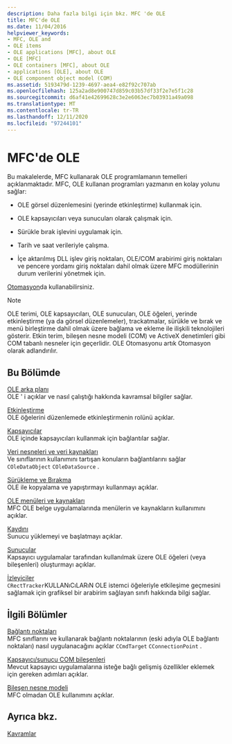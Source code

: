 ```yaml
---
description: Daha fazla bilgi için bkz. MFC 'de OLE
title: MFC'de OLE
ms.date: 11/04/2016
helpviewer_keywords:
- MFC, OLE and
- OLE items
- OLE applications [MFC], about OLE
- OLE [MFC]
- OLE containers [MFC], about OLE
- applications [OLE], about OLE
- OLE component object model (COM)
ms.assetid: 5193479d-1239-4697-aea4-e82f92c707ab
ms.openlocfilehash: 125a2ad8e900747d859c03b57df33f2e7e5f1c28
ms.sourcegitcommit: d6af41e42699628c3e2e6063ec7b03931a49a098
ms.translationtype: MT
ms.contentlocale: tr-TR
ms.lasthandoff: 12/11/2020
ms.locfileid: "97244101"
---
```

# <a name="ole-in-mfc"></a>MFC'de OLE

Bu makalelerde, MFC kullanarak OLE programlamanın temelleri açıklanmaktadır. MFC, OLE kullanan programları yazmanın en kolay yolunu sağlar:

- OLE görsel düzenlemesini (yerinde etkinleştirme) kullanmak için.

- OLE kapsayıcıları veya sunucuları olarak çalışmak için.

- Sürükle bırak işlevini uygulamak için.

- Tarih ve saat verileriyle çalışma.

- İçe aktarılmış DLL işlev giriş noktaları, OLE/COM arabirimi giriş noktaları ve pencere yordamı giriş noktaları dahil olmak üzere MFC modüllerinin durum verilerini yönetmek için.

[Otomasyon](automation.md)da kullanabilirsiniz.

> [!NOTE]
> OLE terimi, OLE kapsayıcıları, OLE sunucuları, OLE öğeleri, yerinde etkinleştirme (ya da görsel düzenlemeler), trackatmalar, sürükle ve bırak ve menü birleştirme dahil olmak üzere bağlama ve ekleme ile ilişkili teknolojileri gösterir. Etkin terim, bileşen nesne modeli (COM) ve ActiveX denetimleri gibi COM tabanlı nesneler için geçerlidir. OLE Otomasyonu artık Otomasyon olarak adlandırılır.

## <a name="in-this-section"></a>Bu Bölümde

[OLE arka planı](ole-background.md)<br/>
OLE ' i açıklar ve nasıl çalıştığı hakkında kavramsal bilgiler sağlar.

[Etkinleştirme](activation-cpp.md)<br/>
OLE öğelerini düzenlemede etkinleştirmenin rolünü açıklar.

[Kapsayıcılar](containers.md)<br/>
OLE içinde kapsayıcıları kullanmak için bağlantılar sağlar.

[Veri nesneleri ve veri kaynakları](data-objects-and-data-sources-ole.md)<br/>
Ve sınıflarının kullanımını tartışan konuların bağlantılarını sağlar `COleDataObject` `COleDataSource` .

[Sürükleme ve Bırakma](drag-and-drop-ole.md)<br/>
OLE ile kopyalama ve yapıştırmayı kullanmayı açıklar.

[OLE menüleri ve kaynakları](menus-and-resources-ole.md)<br/>
MFC OLE belge uygulamalarında menülerin ve kaynakların kullanımını açıklar.

[Kaydını](registration.md)<br/>
Sunucu yüklemeyi ve başlatmayı açıklar.

[Sunucular](servers.md)<br/>
Kapsayıcı uygulamalar tarafından kullanılmak üzere OLE öğeleri (veya bileşenleri) oluşturmayı açıklar.

[İzleyiciler](trackers.md)<br/>
`CRectTracker`KULLANıCıLARıN OLE istemci öğeleriyle etkileşime geçmesini sağlamak için grafiksel bir arabirim sağlayan sınıfı hakkında bilgi sağlar.

## <a name="related-sections"></a>İlgili Bölümler

[Bağlantı noktaları](connection-points.md)<br/>
MFC sınıflarını ve kullanarak bağlantı noktalarının (eski adıyla OLE bağlantı noktaları) nasıl uygulanacağını açıklar `CCmdTarget` `CConnectionPoint` .

[Kapsayıcı/sunucu COM bileşenleri](containers-advanced-features.md)<br/>
Mevcut kapsayıcı uygulamalarına isteğe bağlı gelişmiş özellikler eklemek için gereken adımları açıklar.

[Bileşen nesne modeli](/windows/win32/com/the-component-object-model)<br/>
MFC olmadan OLE kullanımını açıklar.

## <a name="see-also"></a>Ayrıca bkz.

[Kavramlar](mfc-concepts.md)
